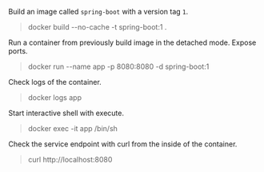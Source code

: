 Build an image called `spring-boot` with a version tag `1`.
> docker build --no-cache -t spring-boot:1 .

Run a container from previously build image in the detached mode. Expose ports.
> docker run --name app -p 8080:8080 -d spring-boot:1

Check logs of the container.
> docker logs app

Start interactive shell with execute.
> docker exec -it app /bin/sh

Check the service endpoint with curl from the inside of the container.
> curl http://localhost:8080